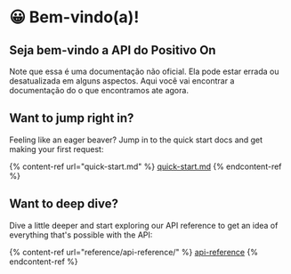 # 😀 Bem-vindo(a)!

## Seja bem-vindo a API do Positivo On

Note que essa é uma documentação não oficial. Ela pode estar errada ou desatualizada em alguns aspectos. Aqui você vai encontrar a documentação do o que encontramos ate agora.

## Want to jump right in?

Feeling like an eager beaver? Jump in to the quick start docs and get making your first request:

{% content-ref url="quick-start.md" %}
[quick-start.md](quick-start.md)
{% endcontent-ref %}

## Want to deep dive?

Dive a little deeper and start exploring our API reference to get an idea of everything that's possible with the API:

{% content-ref url="reference/api-reference/" %}
[api-reference](reference/api-reference/)
{% endcontent-ref %}
